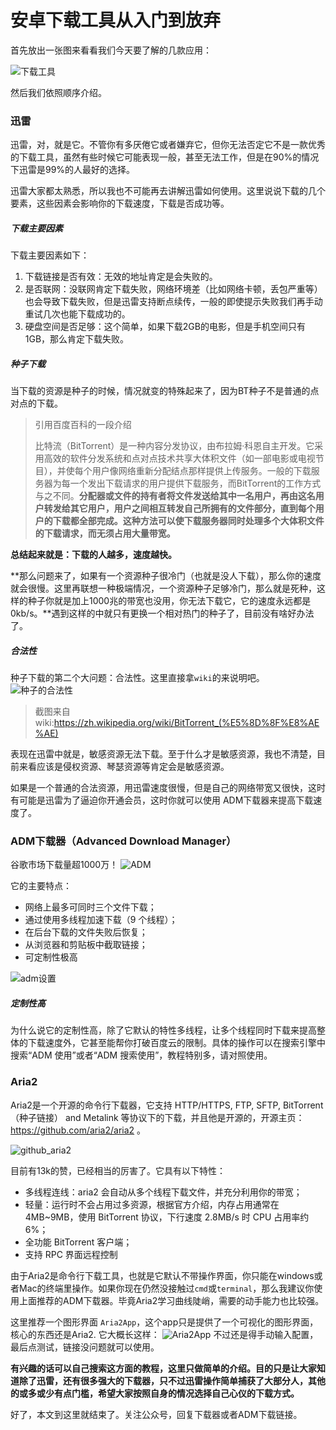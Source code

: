 # 安卓下载工具从入门到放弃

首先放出一张图来看看我们今天要了解的几款应用：

![下载工具](download.jpg)

然后我们依照顺序介绍。

### 迅雷

迅雷，对，就是它。不管你有多厌倦它或者嫌弃它，但你无法否定它不是一款优秀的下载工具，虽然有些时候它可能表现一般，甚至无法工作，但是在90%的情况下迅雷是99%的人最好的选择。

迅雷大家都太熟悉，所以我也不可能再去讲解迅雷如何使用。这里说说下载的几个要素，这些因素会影响你的下载速度，下载是否成功等。

##### 下载主要因素

下载主要因素如下：
 1. 下载链接是否有效：无效的地址肯定是会失败的。
 2. 是否联网：没联网肯定下载失败，网络环境差（比如网络卡顿，丢包严重等）也会导致下载失败，但是迅雷支持断点续传，一般的即使提示失败我们再手动重试几次也能下载成功的。
 3. 硬盘空间是否足够：这个简单，如果下载2GB的电影，但是手机空间只有1GB，那么肯定下载失败。

##### 种子下载
当下载的资源是种子的时候，情况就变的特殊起来了，因为BT种子不是普通的点对点的下载。

> 引用百度百科的一段介绍
> 
> 比特流（BitTorrent）是一种内容分发协议，由布拉姆·科恩自主开发。它采用高效的软件分发系统和点对点技术共享大体积文件（如一部电影或电视节目），并使每个用户像网络重新分配结点那样提供上传服务。一般的下载服务器为每一个发出下载请求的用户提供下载服务，而BitTorrent的工作方式与之不同。**分配器或文件的持有者将文件发送给其中一名用户，再由这名用户转发给其它用户，用户之间相互转发自己所拥有的文件部分，直到每个用户的下载都全部完成。这种方法可以使下载服务器同时处理多个大体积文件的下载请求，而无须占用大量带宽。**

**总结起来就是：下载的人越多，速度越快。**

**那么问题来了，如果有一个资源种子很冷门（也就是没人下载），那么你的速度就会很慢。这里再联想一种极端情况，一个资源种子足够冷门，那么就是死种，这样的种子你就是加上1000兆的带宽也没用，你无法下载它，它的速度永远都是0kb/s。**遇到这样的中就只有更换一个相对热门的种子了，目前没有啥好办法了。

##### 合法性
种子下载的第二个大问题：合法性。这里直接拿`wiki`的来说明吧。
![种子的合法性](bt_suitable.png)
> 截图来自wiki:https://zh.wikipedia.org/wiki/BitTorrent_(%E5%8D%8F%E8%AE%AE)

表现在迅雷中就是，敏感资源无法下载。至于什么才是敏感资源，我也不清楚，目前来看应该是侵权资源、琴瑟资源等肯定会是敏感资源。

如果是一个普通的合法资源，用迅雷速度很慢，但是自己的网络带宽又很快，这时有可能是迅雷为了逼迫你开通会员，这时你就可以使用 ADM下载器来提高下载速度了。


### ADM下载器（Advanced Download Manager）

谷歌市场下载量超1000万！
![ADM](google_adm.jpg)

它的主要特点：
 - 网络上最多可同时三个文件下载；
 - 通过使用多线程加速下载（9 个线程）；
 - 在后台下载的文件失败后恢复；
 - 从浏览器和剪贴板中截取链接；
 - 可定制性极高

![adm设置](app_adm.jpg)

##### 定制性高

为什么说它的定制性高，除了它默认的特性多线程，让多个线程同时下载来提高整体的下载速度外，它甚至能帮你打破百度云的限制。具体的操作可以在搜索引擎中搜索“ADM 使用”或者“ADM 搜索使用”，教程特别多，请对照使用。

### Aria2
Aria2是一个开源的命令行下载器，它支持 HTTP/HTTPS, FTP, SFTP, BitTorrent（种子链接） and Metalink 等协议下的下载，并且他是开源的，开源主页：https://github.com/aria2/aria2 。

![github_aria2](github_aria2.png)

目前有13k的赞，已经相当的厉害了。它具有以下特性：

- 多线程连线：aria2 会自动从多个线程下载文件，并充分利用你的带宽；
- 轻量：运行时不会占用过多资源，根据官方介绍，内存占用通常在 4MB~9MB，使用 BitTorrent 协议，下行速度 2.8MB/s 时 CPU 占用率约 6%；
- 全功能 BitTorrent 客户端；
- 支持 RPC 界面远程控制

由于Aria2是命令行下载工具，也就是它默认不带操作界面，你只能在windows或者Mac的终端里操作。如果你现在仍然没接触过`cmd`或`terminal`，那么我建议你使用上面推荐的ADM下载器。毕竟Aria2学习曲线陡峭，需要的动手能力也比较强。

这里推荐一个图形界面 `Aria2App`，这个app只是提供了一个可视化的图形界面，核心的东西还是Aria2.
它大概长这样：
![Aria2App](aria2.jpg)
不过还是得手动输入配置，最后点测试，链接没问题就可以使用。

**有兴趣的话可以自己搜索这方面的教程，这里只做简单的介绍。目的只是让大家知道除了迅雷，还有很多强大的下载器，只不过迅雷操作简单捕获了大部分人，其他的或多或少有点门槛，希望大家按照自身的情况选择自己心仪的下载方式。**

好了，本文到这里就结束了。关注公众号，回复下载器或者ADM下载链接。













